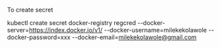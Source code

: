 To create secret

kubectl create secret docker-registry regcred --docker-server=https://index.docker.io/v1/ --docker-username=milekekolawole --docker-password=xxx --docker-email=milekekolawole@gmail.com
